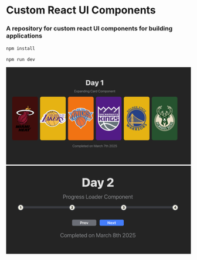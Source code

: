 # Custom React UI Components

### A repository for custom react UI components for building applications

```
npm install
```
```
npm run dev
```


![alt text](frontend-mastery/public/images/day-1.png?raw=true)
![alt text](frontend-mastery/public/images/day-2.png?raw=true) 
